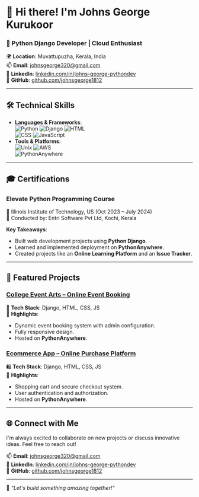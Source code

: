 # 👋 Hi there! I'm **Johns George Kurukoor**  
### 🚀 Python Django Developer | Cloud Enthusiast  

🌍 **Location**: Muvattupuzha, Kerala, India  
📫 **Email**: [johnsgeorge320@gmail.com](mailto:johnsgeorge320@gmail.com)  
💼 **LinkedIn**: [linkedin.com/in/johns-george-pythondev](https://linkedin.com/in/johns-george-pythondev)  
📂 **GitHub**: [github.com/johnsgeorge1812](https://github.com/johnsgeorge1812)  

---

## 🛠️ **Technical Skills**  
- **Languages & Frameworks**:  
  ![Python](https://img.shields.io/badge/-Python-3776AB?style=flat&logo=python&logoColor=white) 
  ![Django](https://img.shields.io/badge/-Django-092E20?style=flat&logo=django&logoColor=white) 
  ![HTML](https://img.shields.io/badge/-HTML-E34F26?style=flat&logo=html5&logoColor=white)  
  ![CSS](https://img.shields.io/badge/-CSS-1572B6?style=flat&logo=css3&logoColor=white) 
  ![JavaScript](https://img.shields.io/badge/-JavaScript-F7DF1E?style=flat&logo=javascript&logoColor=black)  
- **Tools & Platforms**:  
  ![Unix](https://img.shields.io/badge/-Unix-333333?style=flat&logo=linux&logoColor=white) 
  ![AWS](https://img.shields.io/badge/-AWS-232F3E?style=flat&logo=amazon-aws&logoColor=white)  
  ![PythonAnywhere](https://img.shields.io/badge/-PythonAnywhere-0066CC?style=flat&logo=python&logoColor=white)  

---

## 🎓 **Certifications**  

### **Elevate Python Programming Course**  
📝 Illinois Institute of Technology, US (Oct 2023 – July 2024)  
🔗 Conducted by: Entri Software Pvt Ltd, Kochi, Kerala  

**Key Takeaways**:  
- Built web development projects using **Python Django**.  
- Learned and implemented deployment on **PythonAnywhere**.  
- Created projects like an **Online Learning Platform** and an **Issue Tracker**.

---

## 🌟 **Featured Projects**  

### [College Event Arts – Online Event Booking](https://github.com/johnsgeorge1812/college-event-arts)  
🎨 **Tech Stack**: Django, HTML, CSS, JS  
🚀 **Highlights**:  
- Dynamic event booking system with admin configuration.  
- Fully responsive design.  
- Hosted on **PythonAnywhere**.  

### [Ecommerce App – Online Purchase Platform](https://github.com/johnsgeorge1812/ecommerce-app)  
🛍️ **Tech Stack**: Django, HTML, CSS, JS  
🚀 **Highlights**:  
- Shopping cart and secure checkout system.  
- User authentication and authorization.  
- Hosted on **PythonAnywhere**.  

---

## 🌐 **Connect with Me**  
I'm always excited to collaborate on new projects or discuss innovative ideas. Feel free to reach out!  

📫 **Email**: [johnsgeorge320@gmail.com](mailto:johnsgeorge320@gmail.com)  
💼 **LinkedIn**: [linkedin.com/in/johns-george-pythondev](https://linkedin.com/in/johns-george-pythondev)  
📂 **GitHub**: [github.com/johnsgeorge1812](https://github.com/johnsgeorge1812)  

---

🎯 *"Let's build something amazing together!"*
